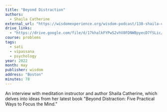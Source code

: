 ```yaml
---
title: "Beyond Distraction"
authors:
  - Shaila Catherine
external_url: "https://wisdomexperience.org/wisdom-podcast/138-shaila-catherine/"
drive_links:
  - "https://drive.google.com/file/d/17khalkFYPwS2vhV8FDNWBpyecD7fSLic/view?usp=drive_link"
course: problems
tags:
  - sati
  - vipassana
  - psychology
year: 2022
month: may
publisher: wisdom
address: "Boston"
minutes: 78
---
```


An interview with meditation instructor and author Shaila Catherine, which delves into ideas from her latest book "Beyond Distraction: Five Practical Ways to Focus the Mind."
